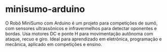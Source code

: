 # minisumo-arduino
O Robô MiniSumo com Arduino é um projeto para competições de sumô, com sensores ultrassônicos e infravermelhos para detectar oponentes e bordas. Usa motores DC e ponte H para movimentação autônoma com ataque, recuo e giro. Ideal para aprendizado em eletrônica, programação e mecânica, aplicado em competições e ensino.
